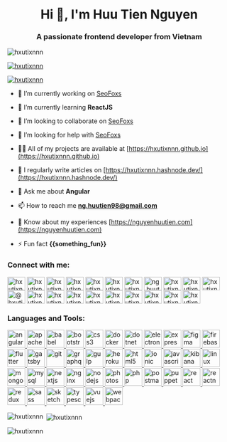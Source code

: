 <h1 align="center">Hi 👋, I'm Huu Tien Nguyen</h1>
<h3 align="center">A passionate frontend developer from Vietnam</h3>

<p align="left"> <img src="https://komarev.com/ghpvc/?username=hxutixnnn&label=Profile%20views&color=0e75b6&style=flat" alt="hxutixnnn" /> </p>

<p align="left"> <a href="https://github.com/ryo-ma/github-profile-trophy"><img src="https://github-profile-trophy.vercel.app/?username=hxutixnnn" alt="hxutixnnn" /></a> </p>

<p align="left"> <a href="https://twitter.com/hxutixnnn" target="blank"><img src="https://img.shields.io/twitter/follow/hxutixnnn?logo=twitter&style=for-the-badge" alt="hxutixnnn" /></a> </p>

- 🔭 I’m currently working on [SeoFoxs](https://seofoxs.com)

- 🌱 I’m currently learning **ReactJS**

- 👯 I’m looking to collaborate on [SeoFoxs](https://seofoxs.com)

- 🤝 I’m looking for help with [SeoFoxs](https://seofoxs.com)

- 👨‍💻 All of my projects are available at [https://hxutixnnn.github.io](https://hxutixnnn.github.io)

- 📝 I regularly write articles on [https://hxutixnnn.hashnode.dev/](https://hxutixnnn.hashnode.dev/)

- 💬 Ask me about **Angular**

- 📫 How to reach me **ng.huutien98@gmail.com**

- 📄 Know about my experiences [https://nguyenhuutien.com](https://nguyenhuutien.com)

- ⚡ Fun fact **{{something_fun}}**

<h3 align="left">Connect with me:</h3>
<p align="left">
<a href="https://codepen.io/hxutixnnn" target="blank"><img align="center" src="https://cdn.jsdelivr.net/npm/simple-icons@3.0.1/icons/codepen.svg" alt="hxutixnnn" height="30" width="40" /></a>
<a href="https://dev.to/hxutixnnn" target="blank"><img align="center" src="https://cdn.jsdelivr.net/npm/simple-icons@3.0.1/icons/dev-dot-to.svg" alt="hxutixnnn" height="30" width="40" /></a>
<a href="https://twitter.com/hxutixnnn" target="blank"><img align="center" src="https://cdn.jsdelivr.net/npm/simple-icons@3.0.1/icons/twitter.svg" alt="hxutixnnn" height="30" width="40" /></a>
<a href="https://linkedin.com/in/hxutixnnn" target="blank"><img align="center" src="https://cdn.jsdelivr.net/npm/simple-icons@3.0.1/icons/linkedin.svg" alt="hxutixnnn" height="30" width="40" /></a>
<a href="https://stackoverflow.com/users/hxutixnnn" target="blank"><img align="center" src="https://cdn.jsdelivr.net/npm/simple-icons@3.0.1/icons/stackoverflow.svg" alt="hxutixnnn" height="30" width="40" /></a>
<a href="https://codesandbox.com/hxutixnnn" target="blank"><img align="center" src="https://cdn.jsdelivr.net/npm/simple-icons@3.0.1/icons/codesandbox.svg" alt="hxutixnnn" height="30" width="40" /></a>
<a href="https://kaggle.com/hxutixnnn" target="blank"><img align="center" src="https://cdn.jsdelivr.net/npm/simple-icons@3.0.1/icons/kaggle.svg" alt="hxutixnnn" height="30" width="40" /></a>
<a href="https://fb.com/ng.huutien1005" target="blank"><img align="center" src="https://cdn.jsdelivr.net/npm/simple-icons@3.0.1/icons/facebook.svg" alt="ng.huutien1005" height="30" width="40" /></a>
<a href="https://instagram.com/hxutixnnn" target="blank"><img align="center" src="https://cdn.jsdelivr.net/npm/simple-icons@3.0.1/icons/instagram.svg" alt="hxutixnnn" height="30" width="40" /></a>
<a href="https://dribbble.com/hxutixnnn" target="blank"><img align="center" src="https://cdn.jsdelivr.net/npm/simple-icons@3.0.1/icons/dribbble.svg" alt="hxutixnnn" height="30" width="40" /></a>
<a href="https://www.behance.net/hxutixnnn" target="blank"><img align="center" src="https://cdn.jsdelivr.net/npm/simple-icons@3.0.1/icons/behance.svg" alt="hxutixnnn" height="30" width="40" /></a>
<a href="https://medium.com/@hxutixnnn" target="blank"><img align="center" src="https://cdn.jsdelivr.net/npm/simple-icons@3.0.1/icons/medium.svg" alt="@hxutixnnn" height="30" width="40" /></a>
<a href="https://www.youtube.com/c/hxutixnnn" target="blank"><img align="center" src="https://cdn.jsdelivr.net/npm/simple-icons@3.0.1/icons/youtube.svg" alt="hxutixnnn" height="30" width="40" /></a>
<a href="https://www.codechef.com/users/hxutixnnn" target="blank"><img align="center" src="https://cdn.jsdelivr.net/npm/simple-icons@3.1.0/icons/codechef.svg" alt="hxutixnnn" height="30" width="40" /></a>
<a href="https://www.hackerrank.com/hxutixnnn" target="blank"><img align="center" src="https://cdn.jsdelivr.net/npm/simple-icons@3.0.1/icons/hackerrank.svg" alt="hxutixnnn" height="30" width="40" /></a>
<a href="https://codeforces.com/profile/hxutixnnn" target="blank"><img align="center" src="https://cdn.jsdelivr.net/npm/simple-icons@3.0.1/icons/codeforces.svg" alt="hxutixnnn" height="30" width="40" /></a>
<a href="https://www.leetcode.com/hxutixnnn" target="blank"><img align="center" src="https://cdn.jsdelivr.net/npm/simple-icons@3.0.1/icons/leetcode.svg" alt="hxutixnnn" height="30" width="40" /></a>
<a href="https://www.hackerearth.com/hxutixnnn" target="blank"><img align="center" src="https://cdn.jsdelivr.net/npm/simple-icons@3.0.1/icons/hackerearth.svg" alt="hxutixnnn" height="30" width="40" /></a>
<a href="https://auth.geeksforgeeks.org/user/hxutixnnn" target="blank"><img align="center" src="https://cdn.jsdelivr.net/npm/simple-icons@3.0.1/icons/geeksforgeeks.svg" alt="hxutixnnn" height="30" width="40" /></a>
<a href="https://www.topcoder.com/members/hxutixnnn" target="blank"><img align="center" src="https://cdn.jsdelivr.net/npm/simple-icons@3.0.1/icons/topcoder.svg" alt="hxutixnnn" height="30" width="40" /></a>
<a href="https://discord.gg/hxutixnnn" target="blank"><img align="center" src="https://cdn.jsdelivr.net/npm/simple-icons@3.0.1/icons/discord.svg" alt="hxutixnnn" height="30" width="40" /></a>
</p>

<h3 align="left">Languages and Tools:</h3>
<p align="left"> <a href="https://angular.io" target="_blank"> <img src="https://devicons.github.io/devicon/devicon.git/icons/angularjs/angularjs-original.svg" alt="angularjs" width="40" height="40"/> </a> <a href="https://cordova.apache.org/" target="_blank"> <img src="https://www.vectorlogo.zone/logos/apache_cordova/apache_cordova-icon.svg" alt="apachecordova" width="40" height="40"/> </a> <a href="https://babeljs.io/" target="_blank"> <img src="https://www.vectorlogo.zone/logos/babeljs/babeljs-icon.svg" alt="babel" width="40" height="40"/> </a> <a href="https://getbootstrap.com" target="_blank"> <img src="https://devicons.github.io/devicon/devicon.git/icons/bootstrap/bootstrap-plain.svg" alt="bootstrap" width="40" height="40"/> </a> <a href="https://www.w3schools.com/css/" target="_blank"> <img src="https://devicons.github.io/devicon/devicon.git/icons/css3/css3-original-wordmark.svg" alt="css3" width="40" height="40"/> </a> <a href="https://www.docker.com/" target="_blank"> <img src="https://devicons.github.io/devicon/devicon.git/icons/docker/docker-original-wordmark.svg" alt="docker" width="40" height="40"/> </a> <a href="https://dotnet.microsoft.com/" target="_blank"> <img src="https://devicons.github.io/devicon/devicon.git/icons/dot-net/dot-net-original-wordmark.svg" alt="dotnet" width="40" height="40"/> </a> <a href="https://www.electronjs.org" target="_blank"> <img src="https://devicons.github.io/devicon/devicon.git/icons/electron/electron-original.svg" alt="electron" width="40" height="40"/> </a> <a href="https://expressjs.com" target="_blank"> <img src="https://devicons.github.io/devicon/devicon.git/icons/express/express-original-wordmark.svg" alt="express" width="40" height="40"/> </a> <a href="https://www.figma.com/" target="_blank"> <img src="https://www.vectorlogo.zone/logos/figma/figma-icon.svg" alt="figma" width="40" height="40"/> </a> <a href="https://firebase.google.com/" target="_blank"> <img src="https://www.vectorlogo.zone/logos/firebase/firebase-icon.svg" alt="firebase" width="40" height="40"/> </a> <a href="https://flutter.dev" target="_blank"> <img src="https://www.vectorlogo.zone/logos/flutterio/flutterio-icon.svg" alt="flutter" width="40" height="40"/> </a> <a href="https://www.gatsbyjs.com/" target="_blank"> <img src="https://www.vectorlogo.zone/logos/gatsbyjs/gatsbyjs-icon.svg" alt="gatsby" width="40" height="40"/> </a> <a href="https://git-scm.com/" target="_blank"> <img src="https://www.vectorlogo.zone/logos/git-scm/git-scm-icon.svg" alt="git" width="40" height="40"/> </a> <a href="https://graphql.org" target="_blank"> <img src="https://www.vectorlogo.zone/logos/graphql/graphql-icon.svg" alt="graphql" width="40" height="40"/> </a> <a href="https://gulpjs.com" target="_blank"> <img src="https://devicons.github.io/devicon/devicon.git/icons/gulp/gulp-plain.svg" alt="gulp" width="40" height="40"/> </a> <a href="https://heroku.com" target="_blank"> <img src="https://www.vectorlogo.zone/logos/heroku/heroku-icon.svg" alt="heroku" width="40" height="40"/> </a> <a href="https://www.w3.org/html/" target="_blank"> <img src="https://devicons.github.io/devicon/devicon.git/icons/html5/html5-original-wordmark.svg" alt="html5" width="40" height="40"/> </a> <a href="https://ionicframework.com" target="_blank"> <img src="https://upload.wikimedia.org/wikipedia/commons/d/d1/Ionic_Logo.svg" alt="ionic" width="40" height="40"/> </a> <a href="https://developer.mozilla.org/en-US/docs/Web/JavaScript" target="_blank"> <img src="https://devicons.github.io/devicon/devicon.git/icons/javascript/javascript-original.svg" alt="javascript" width="40" height="40"/> </a> <a href="https://www.elastic.co/kibana" target="_blank"> <img src="https://www.vectorlogo.zone/logos/elasticco_kibana/elasticco_kibana-icon.svg" alt="kibana" width="40" height="40"/> </a> <a href="https://www.linux.org/" target="_blank"> <img src="https://devicons.github.io/devicon/devicon.git/icons/linux/linux-original.svg" alt="linux" width="40" height="40"/> </a> <a href="https://www.mongodb.com/" target="_blank"> <img src="https://devicons.github.io/devicon/devicon.git/icons/mongodb/mongodb-original-wordmark.svg" alt="mongodb" width="40" height="40"/> </a> <a href="https://www.mysql.com/" target="_blank"> <img src="https://devicons.github.io/devicon/devicon.git/icons/mysql/mysql-original-wordmark.svg" alt="mysql" width="40" height="40"/> </a> <a href="https://nextjs.org/" target="_blank"> <img src="https://cdn.worldvectorlogo.com/logos/nextjs-3.svg" alt="nextjs" width="40" height="40"/> </a> <a href="https://www.nginx.com" target="_blank"> <img src="https://devicons.github.io/devicon/devicon.git/icons/nginx/nginx-original.svg" alt="nginx" width="40" height="40"/> </a> <a href="https://nodejs.org" target="_blank"> <img src="https://devicons.github.io/devicon/devicon.git/icons/nodejs/nodejs-original-wordmark.svg" alt="nodejs" width="40" height="40"/> </a> <a href="https://www.photoshop.com/en" target="_blank"> <img src="https://devicons.github.io/devicon/devicon.git/icons/photoshop/photoshop-plain.svg" alt="photoshop" width="40" height="40"/> </a> <a href="https://www.php.net" target="_blank"> <img src="https://devicons.github.io/devicon/devicon.git/icons/php/php-original.svg" alt="php" width="40" height="40"/> </a> <a href="https://postman.com" target="_blank"> <img src="https://www.vectorlogo.zone/logos/getpostman/getpostman-icon.svg" alt="postman" width="40" height="40"/> </a> <a href="https://github.com/puppeteer/puppeteer" target="_blank"> <img src="https://www.vectorlogo.zone/logos/pptrdev/pptrdev-official.svg" alt="puppeteer" width="40" height="40"/> </a> <a href="https://reactjs.org/" target="_blank"> <img src="https://devicons.github.io/devicon/devicon.git/icons/react/react-original-wordmark.svg" alt="react" width="40" height="40"/> </a> <a href="https://reactnative.dev/" target="_blank"> <img src="https://reactnative.dev/img/header_logo.svg" alt="reactnative" width="40" height="40"/> </a> <a href="https://redux.js.org" target="_blank"> <img src="https://devicons.github.io/devicon/devicon.git/icons/redux/redux-original.svg" alt="redux" width="40" height="40"/> </a> <a href="https://sass-lang.com" target="_blank"> <img src="https://devicons.github.io/devicon/devicon.git/icons/sass/sass-original.svg" alt="sass" width="40" height="40"/> </a> <a href="https://www.sketch.com/" target="_blank"> <img src="https://www.vectorlogo.zone/logos/sketchapp/sketchapp-icon.svg" alt="sketch" width="40" height="40"/> </a> <a href="https://www.typescriptlang.org/" target="_blank"> <img src="https://devicons.github.io/devicon/devicon.git/icons/typescript/typescript-original.svg" alt="typescript" width="40" height="40"/> </a> <a href="https://vuejs.org/" target="_blank"> <img src="https://devicons.github.io/devicon/devicon.git/icons/vuejs/vuejs-original-wordmark.svg" alt="vuejs" width="40" height="40"/> </a> <a href="https://webpack.js.org" target="_blank"> <img src="https://devicons.github.io/devicon/devicon.git/icons/webpack/webpack-original.svg" alt="webpack" width="40" height="40"/> </a> </p>

<p><img align="left" src="https://github-readme-stats.vercel.app/api/top-langs?username=hxutixnnn&show_icons=true&locale=en&layout=compact" alt="hxutixnnn" /></p>

<p>&nbsp;<img align="center" src="https://github-readme-stats.vercel.app/api?username=hxutixnnn&show_icons=true&locale=en" alt="hxutixnnn" /></p>

<p><img align="center" src="https://github-readme-streak-stats.herokuapp.com/?user=hxutixnnn&" alt="hxutixnnn" /></p>
